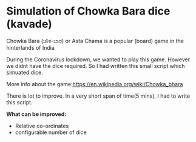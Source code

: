 
# Simulation of Chowka Bara dice (kavade)

Chowka Bara (ಚೌಕ-ಬಾರ) or Asta Chama is a popular (board) game in the hinterlands of India

During the Coronavirus lockdown, we wanted to play this game. However we didnt have the dice required. So I had written this small script which simuated dice.

More info about the game:https://en.wikipedia.org/wiki/Chowka_bhara

There is lot to improve. In a very short span of time(5 mins), I had to write this script.

__**What can be improved:**__
- Relative co-ordinates
- configurable number of dice
